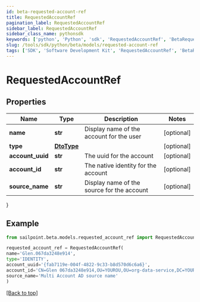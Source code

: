 ```yaml
---
id: beta-requested-account-ref
title: RequestedAccountRef
pagination_label: RequestedAccountRef
sidebar_label: RequestedAccountRef
sidebar_class_name: pythonsdk
keywords: ['python', 'Python', 'sdk', 'RequestedAccountRef', 'BetaRequestedAccountRef'] 
slug: /tools/sdk/python/beta/models/requested-account-ref
tags: ['SDK', 'Software Development Kit', 'RequestedAccountRef', 'BetaRequestedAccountRef']
---
```


# RequestedAccountRef


## Properties

Name | Type | Description | Notes
------------ | ------------- | ------------- | -------------
**name** | **str** | Display name of the account for the user | [optional] 
**type** | [**DtoType**](dto-type) |  | [optional] 
**account_uuid** | **str** | The uuid for the account | [optional] 
**account_id** | **str** | The native identity for the account | [optional] 
**source_name** | **str** | Display name of the source for the account | [optional] 
}

## Example

```python
from sailpoint.beta.models.requested_account_ref import RequestedAccountRef

requested_account_ref = RequestedAccountRef(
name='Glen.067da3248e914',
type='IDENTITY',
account_uuid='{fab7119e-004f-4822-9c33-b8d570d6c6a6}',
account_id='CN=Glen 067da3248e914,OU=YOUROU,OU=org-data-service,DC=YOURDC,DC=local',
source_name='Multi Account AD source name'
)

```
[[Back to top]](#) 

